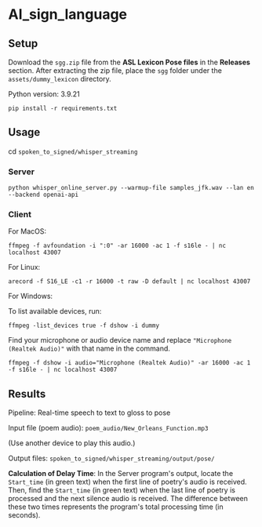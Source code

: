 # AI_sign_language

## Setup

Download the `sgg.zip` file from the **ASL Lexicon Pose files** in the **Releases** section. After extracting the zip file, place the `sgg` folder under the `assets/dummy_lexicon` directory.

Python version: 3.9.21

```
pip install -r requirements.txt
```

## Usage

cd `spoken_to_signed/whisper_streaming`

### Server

```
python whisper_online_server.py --warmup-file samples_jfk.wav --lan en --backend openai-api
```

### Client

For MacOS:

```
ffmpeg -f avfoundation -i ":0" -ar 16000 -ac 1 -f s16le - | nc localhost 43007
```

For Linux:

```
arecord -f S16_LE -c1 -r 16000 -t raw -D default | nc localhost 43007
```

For Windows:

To list available devices, run:

```
ffmpeg -list_devices true -f dshow -i dummy
```

Find your microphone or audio device name and replace `"Microphone (Realtek Audio)"` with that name in the command.

```
ffmpeg -f dshow -i audio="Microphone (Realtek Audio)" -ar 16000 -ac 1 -f s16le - | nc localhost 43007
```

## Results

Pipeline:  Real-time speech to text to gloss to pose

Input file (poem audio): `poem_audio/New_Orleans_Function.mp3`

(Use another device to play this audio.)

Output files: `spoken_to_signed/whisper_streaming/output/pose/`

**Calculation of Delay Time**: In the Server program's output, locate the `Start_time` (in green text) when the first line of poetry's audio is received. Then, find the `Start_time` (in green text) when the last line of poetry is processed and the next silence audio is received. The difference between these two times represents the program's total processing time (in seconds).